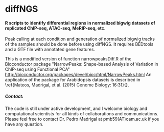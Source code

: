 # diffNGS
<h4> R scripts to identify differential regions in normalized bigwig datasets of replicated ChIP-seq, ATAC-seq, MeRIP-seq, etc. </h4>

Peak calling at each condition and generation of normalized bigwig tracks of the samples should be done before using diffNGS. It requires BEDtools and a GTF file with annotated gene features.

This is a modified version of function narrowpeaksDiff.R of the Bioconductor package 
"NarrowPeaks: Shape-based Analysis of Variation in ChIP-seq using Functional PCA"
http://bioconductor.org/packages/devel/bioc/html/NarrowPeaks.html
An application of the package for Arabidopsis datasets is described in \ref{Mateos, Madrigal, et al. (2015) Genome Biology: 16:31}{}.

<h5>Contact:</h5> 
The code is still under active development, and I welcome biology and computational scientists for all kinds of collaborations and communications. Please feel free to contact Dr. Pedro Madrigal at pmb59(AT)cam.ac.uk if you have any question.



